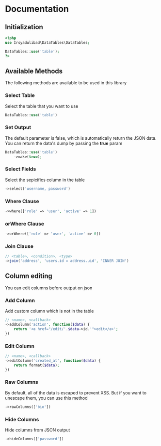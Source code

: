 # Documentation

## Initialization
```php
<?php
use Irsyadulibad\DataTables\DataTables;

DataTables::use('table');
?>
```

## Available Methods
The following methods are available to be used in this library
### Select Table
Select the table that you want to use
```php
DataTables::use('table')
```

### Set Output
The default parameter is false, which is automatically return the JSON data. You can return the data's dump by passing the **true** param
```php
DataTables::use('table')
	->make(true);
```

### Select Fields
Select the sepicifics column in the table
```php
->select('username, password')
```

### Where Clause
```php
->where(['role' => 'user', 'active' => 1])
```

### orWhere Clause
```php
->orWhere(['role' => 'user', 'active' => 0])
```

### Join Clause
```php
// <table>, <condition>, <type>
->join('address', 'users.id = address.uid', 'INNER JOIN')
```

## Column editing
You can edit columns before output on json
### Add Column
Add custom column which is not in the table
```php
// <name>, <callback>
->addColumn('action', function($data) {
	return '<a href="/edit/'.$data->id.'">edit</a>';
})
```

### Edit Column
```php
// <name>, <callback>
->editColumn('created_at', function($data) {
    return format($data);
})
```

### Raw Columns
By default, all of the data is escaped to prevent XSS. But if you want to unescape them, you can use this method
```php
->rawColumns(['bio'])
```

### Hide Columns
Hide columns from JSON output
```php
->hideColumns(['password'])
```
